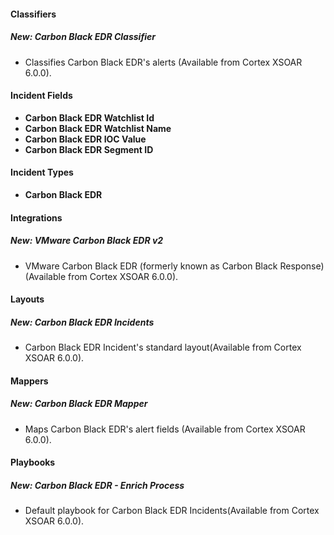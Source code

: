 
#### Classifiers
##### New: Carbon Black EDR Classifier
- Classifies Carbon Black EDR's alerts (Available from Cortex XSOAR 6.0.0).

#### Incident Fields
- **Carbon Black EDR Watchlist Id**
- **Carbon Black EDR Watchlist Name**
- **Carbon Black EDR IOC Value**
- **Carbon Black EDR Segment ID**

#### Incident Types
- **Carbon Black EDR**

#### Integrations
##### New: VMware Carbon Black EDR v2
- VMware Carbon Black EDR (formerly known as Carbon Black Response) (Available from Cortex XSOAR 6.0.0).


#### Layouts
##### New: Carbon Black EDR Incidents
- Carbon Black EDR Incident's standard layout(Available from Cortex XSOAR 6.0.0).

#### Mappers
##### New: Carbon Black EDR Mapper
- Maps Carbon Black EDR's alert fields (Available from Cortex XSOAR 6.0.0).

#### Playbooks
##### New: Carbon Black EDR - Enrich Process
- Default playbook for Carbon Black EDR Incidents(Available from Cortex XSOAR 6.0.0).
